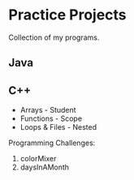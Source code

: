 # Practice Projects
Collection of my programs.

## Java

## C++
- Arrays - Student
- Functions - Scope
- Loops & Files - Nested

Programming Challenges:
1. colorMixer
2. daysInAMonth